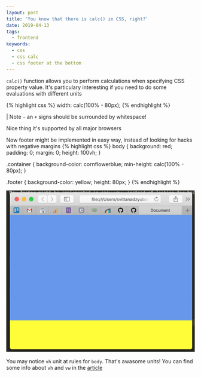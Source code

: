 ```yaml
---
layout: post
title: 'You know that there is calc() in CSS, right?'
date: 2019-04-13
tags:
  - frontend
keywords:
  - css
  - css calc
  - css footer at the bottom
---
```


`calc()` function allows you to perform calculations when specifying CSS property value.
It's particulary interesting if you need to do some evaluations with different units

{% highlight css %}
width: calc(100% - 80px);
{% endhighlight %}

<!--more-->

| Note `-` an `+` signs should be surrounded by whitespace!

Nice thing it's supported by all major browsers

Now footer might be implemented in easy way, instead of looking for hacks with negative margins
{% highlight css %}
body {
background: red;
padding: 0;
margin: 0;
height: 100vh;
}

.container {
background-color: cornflowerblue;
min-height: calc(100% - 80px);
}

.footer {
background-color: yellow;
height: 80px;
}
{% endhighlight %}

![screenshot](/assets/css_calc.png)

You may notice `vh` unit at rules for `body`. That's awasome units!
You can find some info about `vh` and `vw` in the [article](/tags/css-vh-vw-percents-the-difference/)
